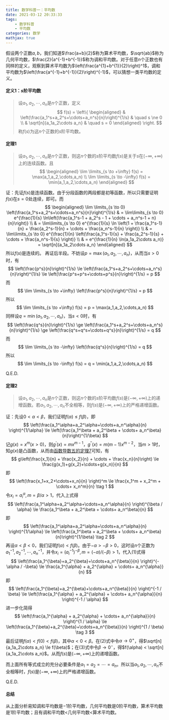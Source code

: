 ```yaml
---
title: 数学科普一：平均数
date: 2021-03-12 20:33:33
tags:
    - 数学科普
    - 平均数
categories: 数学
mathjax: true
---
```


假设两个正数$a,b$，我们知道$\frac{a+b}{2}$称为算术平均数，$\sqrt{ab}$称为几何平均数，$\frac{2}{a^{-1}+b^{-1}}$称为调和平均数。对于任意$n$个正数也有同样的定义，观察到算术平均数为$\left(\frac{a^{1}+b^{1}}{2}\right)^1$，调和平均数为$\left(\frac{a^{-1}+b^{-1}}{2}\right)^{-1}$，可以猜想一类平均数的定义。

<!--more-->

#### 定义1：$s$阶平均数
> 设$a_1,a_2,\cdots,a_n$是$n$个正数，定义
$$
    f(s) = \left\{
        \begin{aligned}
            & \left(\frac{a_1^s+a_2^s+\cdots+a_n^s}{n}\right)^{1/s} & \quad s \ne 0  \\
            & \sqrt[n]{a_1a_2\cdots a_n} & \quad s = 0
        \end{aligned}
        \right.
$$
称$f(s)$为这$n$个正数的$s$阶平均数。


#### 定理1
> 设$a_1,a_2,\cdots,a_n$是$n$个正数，则这$n$个数的$s$阶平均数$f(s)$是关于$s$在$(-\infty,+\infty)$上的连续函数。且
$$
    \begin{aligned}
        \lim \limits_{s \to +\infty} f(s) = \max(a_1,a_2,\cdots,a_n) \\
        \lim \limits_{s \to -\infty} f(s) = \min(a_1,a_2,\cdots,a_n)
    \end{aligned}
$$

证：先证$f(s)$是连续函数。由于分段函数的两段都是初等函数，所以只需要证明$f(s)$在$s=0$处连续，即可。而
$$
    \begin{aligned}
        \lim \limits_{s \to 0} \left(\frac{a_1^s+a_2^s+\cdots+a_n^s}{n}\right)^{1/s} & = \lim\limits_{s \to 0} e^{\frac{1}{s} \ln\left(\frac{a_1^s-1 + a_2^s - 1 + \cdots + a_n^s-1 + n}{n}\right)} \\
        & = \lim\limits_{s \to 0} e^{\frac{1}{s} \ln \left(1 + \frac{a_1^s-1}{n} + \frac{a_2^s-1}{n} + \cdots + \frac{a_n^s-1}{n} \right)} \\
        & = \lim\limits_{s \to 0} e^{\frac{1}{n} \left(\frac{a_1^s-1}{s} + \frac{a_2^s-1}{s} + \cdots + \frac{a_n^s-1}{s} \right)} \\
        & = e^{\frac{1}{n} \ln(a_1a_2\cdots a_n)} = \sqrt[n]{a_1a_2\cdots a_n}
    \end{aligned}
$$
所以$f(s)$是连续的。
再证后半段。不妨设$p = \max(a_1,a_2,\cdots,a_n)$，从而当$s > 0$时，有
$$
    \left(\frac{p^s}{n}\right)^{1/s} \le \left(\frac{a_1^s+a_2^s+\cdots+a_n^s}{n}\right)^{1/s} \le \left(\frac{p^s+p^s+\cdots+p^s}{n}\right)^{1/s} = p
$$
而
$$
    \lim \limits_{s \to +\infty} \left(\frac{p^s}{n}\right)^{1/s}  = p
$$
所以
$$
    \lim \limits_{s \to +\infty} f(s) = p = \max(a_1,a_2,\cdots,a_n)
$$
同样设$q = \min(a_1,a_2,\cdots,a_n)$，当$s < 0$时，有
$$
    \left(\frac{q^s}{n}\right)^{1/s} \ge \left(\frac{a_1^s+a_2^s+\cdots+a_n^s}{n}\right)^{1/s} \ge \left(\frac{q^s+q^s+\cdots+q^s}{n}\right)^{1/s} = q
$$
而
$$
    \lim \limits_{s \to -\infty} \left(\frac{q^s}{n}\right)^{1/s}  = q
$$
所以
$$
    \lim \limits_{s \to -\infty} f(s) = q = \min(a_1,a_2,\cdots,a_n)
$$

Q.E.D.


#### 定理2
> 设$a_1,a_2,\cdots,a_n$是$n$个正数，则这$n$个数的$s$阶平均数$f(s)$是$(-\infty,+\infty)$上的递增函数。若$a_1,a_2,\cdots,a_n$不全相等，则$f(s)$是$(-\infty,+\infty)$上的严格递增函数。

证：先设$0 < \alpha < \beta$，我们证明$f(\alpha) \le f(\beta)$，即
$$
    \left(\frac{a_1^\alpha+a_2^\alpha+\cdots+a_n^\alpha}{n} \right)^{1/\alpha} \le \left(\frac{a_1^\beta + a_2^\beta + \cdots+ a_n^\beta}{n}\right)^{1/\beta}
$$
记$g(x) = x^m (x > 0)$，则$g^\prime(x) = m x^{m-1}$，$g^{\prime\prime}(x) = m(m-1)x^{m-2}$，当$m > 1$时，知$g(x)$是凸函数，从而由[函数导数五的定理7](https://gamersover.github.io/2021/03/08/函数导数5/#定理7)可知，有
$$
    g\left(\frac{x_1}{n} + \frac{x_2}{n} + \cdots + \frac{x_n}{n}\right) \le \frac{g(x_1)+g(x_2)+\cdots+g(x_n)}{n}
$$
即
$$
    \left(\frac{x_1+x_2+\cdots+x_n}{n} \right)^m \le \frac{x_1^m + x_2^m + \cdots+ x_n^m}{n} \tag 1
$$
令$x_i = a_i^\alpha, m = \beta / \alpha > 1$，代入上式得
$$
    \left(\frac{a_1^\alpha+a_2^\alpha+\cdots+a_n^\alpha}{n} \right)^{\beta / \alpha} \le \frac{a_1^\beta + a_2^\beta + \cdots+ a_n^\beta}{n}
$$
即
$$
    \left(\frac{a_1^\alpha+a_2^\alpha+\cdots+a_n^\alpha}{n} \right)^{1/\alpha} \le \left(\frac{a_1^\beta + a_2^\beta + \cdots+ a_n^\beta}{n}\right)^{1/\beta} \tag 2
$$
再设$\alpha < \beta < 0$，我们证明$f(\alpha) < f(\beta)$。由于$-\alpha > -\beta > 0$，这时设$n$个正数为$a_1^{-1},a_2^{-1},\cdots,a_n^{-1}$，并令$x_i = (a_i^{-1})^{-\beta}, m = (-\alpha) / (-\beta) > 1$，代入(1)式得
$$
    \left(\frac{a_1^{\beta}+a_2^{\beta}+\cdots+a_n^{\beta}}{n} \right)^{-\alpha / -\beta} \le \frac{a_1^{\alpha} + a_2^{\alpha} + \cdots+ a_n^{\alpha}}{n}
$$
即
$$
    \left(\frac{a_1^{\beta}+a_2^{\beta}+\cdots+a_n^{\beta}}{n} \right)^{-1 / \beta} \le \left(\frac{a_1^{\alpha} + a_2^{\alpha} + \cdots+ a_n^{\alpha}}{n} \right)^{-1 / \alpha}
$$
进一步化简得
$$
    \left(\frac{a_1^{\alpha} + a_2^{\alpha} + \cdots+ a_n^{\alpha}}{n} \right)^{1 / \alpha} \le \left(\frac{a_1^{\beta}+a_2^{\beta}+\cdots+a_n^{\beta}}{n} \right)^{1 / \beta} \tag 3
$$
最后证明$f(\alpha) < f(0) < f(\beta)$，其中$\alpha < 0 < \beta$。在(2)式中令$\alpha \to 0^+$，得$\sqrt[n]{a_1a_2\cdots a_n} \le f(\beta)$；在(3)式中令$\beta \to 0^-$，得$f(\alpha) < \sqrt[n]{a_1a_2\cdots a_n}$。从而$f(s)$是$(-\infty,+\infty)$上的递增函数。

而上面所有等式成立的充分必要条件是$a_1=a_2=\cdots=a_n$。所以当$a_1,a_2,\cdots,a_n$不全相等时，$f(s)$是$(-\infty,+\infty)$上的严格递增函数。

Q.E.D.


#### 总结
从上面分析易知调和平均数是$-1$阶平均数，几何平均数是$0$阶平均数，算术平均数是$1$阶平均数；且有调和平均数$<$几何平均数$<$算术平均数。
